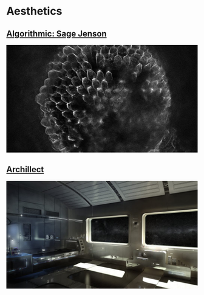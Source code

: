 # Aesthetics

## [Algorithmic: Sage Jenson](https://sagejenson.com/)
![Hive](./aesthetics/hive.jpg)

## [Archillect](http://archillect.com/)
![Space Ship Interior](./aesthetics/archillect.jpg)
